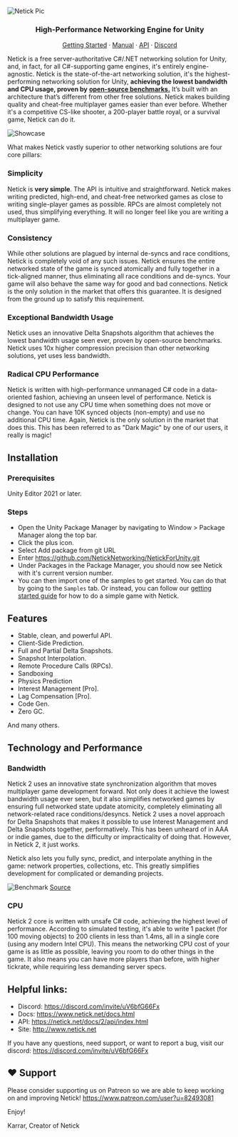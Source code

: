 ![Netick Pic](https://i.ibb.co/QbCLKD3/Netick-Github.png)

<p align="center">
  <h3 align="center">High-Performance Networking Engine for Unity</h3>
</p>

<p align="center">
  <a href="https://netick.net/docs/2/articles/getting-started-guide/0-overview.html">Getting Started</a>
  ·
  <a href="https://netick.net/docs/2/articles/understanding-client-server-model.html">Manual</a>
  ·
  <a href="https://netick.net/docs/2/api/index.html">API</a>
  ·
  <a href="https://discord.com/invite/uV6bfG66Fx">Discord</a>
</p>

Netick is a free server-authoritative C#/.NET networking solution for Unity, and, in fact, for all C#-supporting game engines, it's entirely engine-agnostic. Netick is the state-of-the-art networking solution, it's the highest-performing networking solution for Unity, **achieving the lowest bandwidth and CPU usage, proven by** [**open-source benchmarks.**](#technology-and-performance) It’s built with an architecture that’s different from other free solutions. Netick makes building quality and cheat-free multiplayer games easier than ever before. Whether it's a competitive CS-like shooter, a 200-player battle royal, or a survival game, Netick can do it.

![Showcase](https://i.ibb.co/JRJvkCr/netick-games3.png)


What makes Netick vastly superior to other networking solutions are four core pillars:

### Simplicity
Netick is **very simple**. The API is intuitive and straightforward. Netick makes writing predicted, high-end, and cheat-free networked games as close to writing single-player games as possible. RPCs are almost completely not used, thus simplifying everything. It will no longer feel like you are writing a multiplayer game.

### Consistency
While other solutions are plagued by internal de-syncs and race conditions, Netick is completely void of any such issues. Netick ensures the entire networked state of the game is synced atomically and fully together in a tick-aligned manner, thus eliminating all race conditions and de-syncs. Your game will also behave the same way for good and bad connections. Netick is the only solution in the market that offers this guarantee. It is designed from the ground up to satisfy this requirement.

### Exceptional Bandwidth Usage
Netick uses an innovative Delta Snapshots algorithm that achieves the lowest bandwidth usage seen ever, proven by open-source benchmarks. Netick uses 10x higher compression precision than other networking solutions, yet uses less bandwidth.

### Radical CPU Performance
Netick is written with high-performance unmanaged C# code in a data-oriented fashion, achieving an unseen level of performance. Netick is designed to not use any CPU time when something does not move or change. You can have 10K synced objects (non-empty) and use no additional CPU time. Again, Netick is the only solution in the market that does this. This has been referred to as "Dark Magic" by one of our users, it really is magic!


## Installation

### Prerequisites

Unity Editor 2021 or later.

### Steps

- Open the Unity Package Manager by navigating to Window > Package Manager along the top bar.
- Click the plus icon.
- Select Add package from git URL
- Enter https://github.com/NetickNetworking/NetickForUnity.git
- Under Packages in the Package Manager, you should now see Netick with it's current version number.
- You can then import one of the samples to get started. You can do that by going to the `Samples` tab. Or instead, you can follow our [getting started guide](https://netick.net/docs/2/articles/getting-started-guide/0-overview.html) for how to do a simple game with Netick.

## Features

- Stable, clean, and powerful API.
- Client-Side Prediction.
- Full and Partial Delta Snapshots.
- Snapshot Interpolation.
- Remote Procedure Calls (RPCs).
- Sandboxing
- Physics Prediction
- Interest Management [Pro].
- Lag Compensation [Pro].
- Code Gen.
- Zero GC.

And many others.

## Technology and Performance

### Bandwidth

Netick 2 uses an innovative state synchronization algorithm that moves multiplayer game development forward. Not only does it achieve the lowest bandwidth usage ever seen, but it also simplifies networked games by ensuring full networked state update atomicity, completely eliminating all network-related race conditions/desyncs. Netick 2 uses a novel approach for Delta Snapshots that makes it possible to use Interest Management and Delta Snapshots together, performatively. This has been unheard of in AAA or indie games, due to the difficulty or impracticality of doing that. However, in Netick 2, it just works.

Netick also lets you fully sync, predict, and interpolate anything in the game: network properties, collections, etc. This greatly simplifies development for complicated or demanding projects.

![Benchmark](https://i.ibb.co/3cwvNjk/chart-1.png)
[Source](https://github.com/StinkySteak/unity-netcode-benchmark)

### CPU

Netick 2 core is written with unsafe C# code, achieving the highest level of performance. According to simulated testing, it's able to write 1 packet (for 100 moving objects) to 200 clients in less than 1.4ms, all in a single core (using any modern Intel CPU). This means the networking CPU cost of your game is as little as possible, leaving you room to do other things in the game. It also means you can have more players than before, with higher tickrate, while requiring less demanding server specs.

## Helpful links:

- Discord: https://discord.com/invite/uV6bfG66Fx
- Docs: https://www.netick.net/docs.html
- API: https://netick.net/docs/2/api/index.html
- Site: http://www.netick.net

If you have any questions, need support, or want to report a bug, visit our discord:
https://discord.com/invite/uV6bfG66Fx

## ❤️ Support

Please consider supporting us on Patreon so we are able to keep working on and improving Netick!
https://www.patreon.com/user?u=82493081

Enjoy!

Karrar,
Creator of Netick
